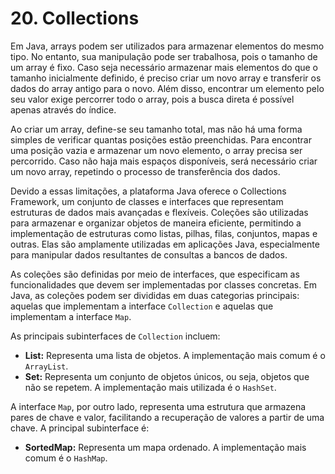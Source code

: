 # 20. Collections

Em Java, arrays podem ser utilizados para armazenar elementos do mesmo tipo. No entanto, sua manipulação pode ser trabalhosa, pois o tamanho de um array é fixo. Caso seja necessário armazenar mais elementos do que o tamanho inicialmente definido, é preciso criar um novo array e transferir os dados do array antigo para o novo. Além disso, encontrar um elemento pelo seu valor exige percorrer todo o array, pois a busca direta é possível apenas através do índice.

Ao criar um array, define-se seu tamanho total, mas não há uma forma simples de verificar quantas posições estão preenchidas. Para encontrar uma posição vazia e armazenar um novo elemento, o array precisa ser percorrido. Caso não haja mais espaços disponíveis, será necessário criar um novo array, repetindo o processo de transferência dos dados.

Devido a essas limitações, a plataforma Java oferece o Collections Framework, um conjunto de classes e interfaces que representam estruturas de dados mais avançadas e flexíveis. Coleções são utilizadas para armazenar e organizar objetos de maneira eficiente, permitindo a implementação de estruturas como listas, pilhas, filas, conjuntos, mapas e outras. Elas são amplamente utilizadas em aplicações Java, especialmente para manipular dados resultantes de consultas a bancos de dados.

As coleções são definidas por meio de interfaces, que especificam as funcionalidades que devem ser implementadas por classes concretas. Em Java, as coleções podem ser divididas em duas categorias principais: aquelas que implementam a interface `Collection` e aquelas que implementam a interface `Map`.

As principais subinterfaces de `Collection` incluem:

- **List:** Representa uma lista de objetos. A implementação mais comum é o `ArrayList`.
- **Set:** Representa um conjunto de objetos únicos, ou seja, objetos que não se repetem. A implementação mais utilizada é o `HashSet`.

A interface `Map`, por outro lado, representa uma estrutura que armazena pares de chave e valor, facilitando a recuperação de valores a partir de uma chave. A principal subinterface é:

- **SortedMap:** Representa um mapa ordenado. A implementação mais comum é o `HashMap`.